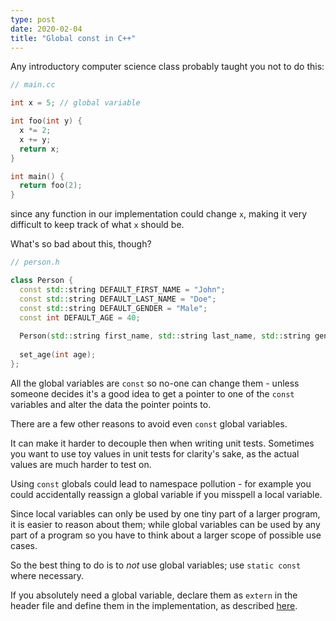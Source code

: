```yaml
---
type: post
date: 2020-02-04
title: "Global const in C++"
---
```


Any introductory computer science class probably taught you not to do this:

```c++
// main.cc

int x = 5; // global variable

int foo(int y) {
  x *= 2;
  x += y;
  return x;
}

int main() {
  return foo(2);
}
```
since any function in our implementation could change `x`,
making it very difficult to keep track of what `x` should be.

What's so bad about this, though?
```c++
// person.h

class Person {
  const std::string DEFAULT_FIRST_NAME = "John";
  const std::string DEFAULT_LAST_NAME = "Doe";
  const std::string DEFAULT_GENDER = "Male";
  const int DEFAULT_AGE = 40;
  
  Person(std::string first_name, std::string last_name, std::string gender);
  
  set_age(int age);
};
```

All the global variables are `const` so no-one can change them - unless someone decides it's a good idea to get a
 pointer to one of the `const` variables and alter the data the pointer points to.

There are a few other reasons to avoid even `const` global variables.

It can make it harder to decouple then when
 writing unit tests. Sometimes you want to use toy values in unit tests for clarity's sake, as the actual values are
  much harder to test on.
 
Using `const` globals could lead to namespace pollution - for example you could accidentally reassign a global
 variable if you misspell a local variable.
 
Since local variables can only be used by one tiny part of a larger program, it is easier to reason about them; while
 global variables can be used by any part of a program so you have to think about a larger scope of possible use cases.
 
So the best thing to do is to _not_ use global variables; use `static const` where necessary.

If you absolutely need a global variable, declare them as `extern` in the header file and define them in the
 implementation, as described [here](https://stackoverflow.com/questions/10422034/when-to-use-extern-in-c). 

